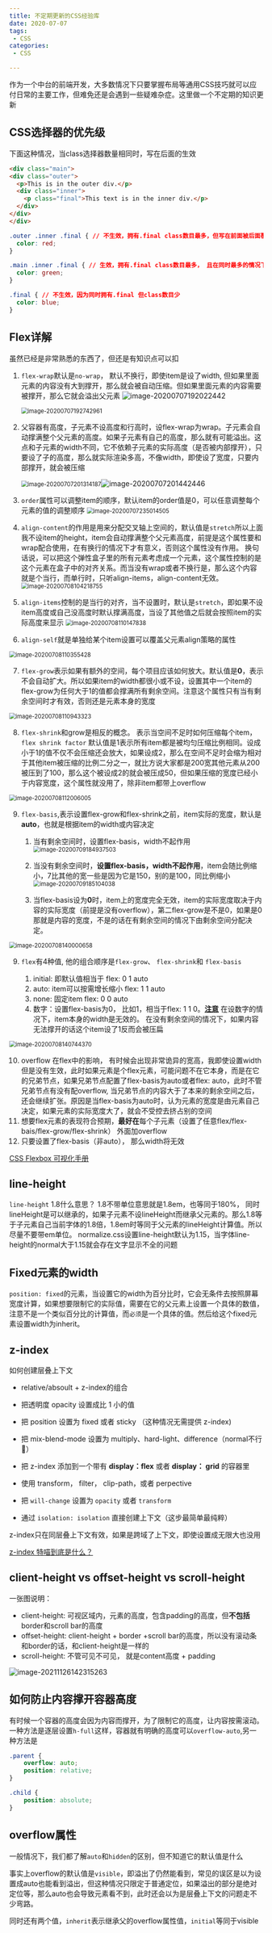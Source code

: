 ```yaml
---
title: 不定期更新的CSS经验库
date: 2020-07-07
tags:
 - CSS
categories:
 - CSS

---
```


作为一个中台的前端开发，大多数情况下只要掌握布局等通用CSS技巧就可以应付日常的主要工作，但难免还是会遇到一些疑难杂症。这里做一个不定期的知识更新

<!-- more -->

## CSS选择器的优先级

下面这种情况，当class选择器数量相同时，写在后面的生效

```html
<div class="main">
<div class="outer">
  <p>This is in the outer div.</p>
  <div class="inner">
    <p class="final">This text is in the inner div.</p>
  </div>
</div>
</div>
```

```css
.outer .inner .final { // 不生效，拥有.final class数目最多，但写在前面被后面覆盖了
  color: red;
}

.main .inner .final { // 生效，拥有.final class数目最多， 且在同时最多的情况下写在后面
  color: green;
}

.final { // 不生效，因为同时拥有.final 但class数目少
  color: blue;
}
```



## Flex详解

虽然已经是非常熟悉的东西了，但还是有知识点可以扣

1. `flex-wrap`默认是`no-wrap`， 默认不换行，即使item是设了width, 但如果里面元素的内容没有大到撑开，那么就会被自动压缩。但如果里面元素的内容需要被撑开，那么它就会溢出父元素
   <img src="https://kuimo-markdown-pic.oss-cn-hangzhou.aliyuncs.com/image-20200707192022442.png" alt="image-20200707192022442" />

   <img src="https://kuimo-markdown-pic.oss-cn-hangzhou.aliyuncs.com/image-20200707192742961.png" alt="image-20200707192742961" style="zoom:80%;" />

2. 父容器有高度，子元素不设高度和行高时，设flex-wrap为wrap。子元素会自动撑满整个父元素的高度。如果子元素有自己的高度，那么就有可能溢出。这点和子元素的width不同，它不依赖子元素的实际高度（是否被内部撑开），只要设了子的高度，那么就实际渲染多高，不像width，即使设了宽度，只要内部撑开，就会被压缩

   <img src="https://kuimo-markdown-pic.oss-cn-hangzhou.aliyuncs.com/image-20200707201314187.png" alt="image-20200707201314187" style="zoom:80%;" />![image-20200707201442446](https://kuimo-markdown-pic.oss-cn-hangzhou.aliyuncs.com/image-20200707201442446.png)

   

3. `order`属性可以调整item的顺序，默认item的order值是0，可以任意调整每个元素的值的调整顺序
   <img src="https://kuimo-markdown-pic.oss-cn-hangzhou.aliyuncs.com/image-20200707235014505.png" alt="image-20200707235014505" style="zoom:80%;" />

4. `align-content`的作用是用来分配交叉轴上空间的，默认值是`stretch`所以上面我不设item的height，item会自动撑满整个父元素高度，前提是这个属性要和wrap配合使用，在有换行的情况下才有意义，否则这个属性没有作用。 换句话说，可以把这个弹性盒子里的所有元素考虑成一个元素，这个属性控制的是这个元素在盒子中的对齐关系。而当没有wrap或者不换行是，那么这个内容就是个当行，而单行时，只听align-items，align-content无效。
   <img src="https://kuimo-markdown-pic.oss-cn-hangzhou.aliyuncs.com/image-20200708104218755.png" alt="image-20200708104218755" style="zoom:80%;" />

   

5. `align-items`控制的是当行的对齐，当不设置时，默认是`stretch`，即如果不设item高度或自己没高度时默认撑满高度，当设了其他值之后就会按照item的实际高度来显示
   <img src="https://kuimo-markdown-pic.oss-cn-hangzhou.aliyuncs.com/image-20200708110147838.png" alt="image-20200708110147838" style="zoom:80%;" />

6. `align-self`就是单独给某个item设置可以覆盖父元素align策略的属性

<img src="https://kuimo-markdown-pic.oss-cn-hangzhou.aliyuncs.com/image-20200708110355428.png" alt="image-20200708110355428" style="zoom:80%;" />

7. `flex-grow`表示如果有额外的空间，每个项目应该如何放大。默认值是**0**，表示不会自动扩大。所以如果item的width都很小或不设，设置其中一个item的flex-grow为任何大于1的值都会撑满所有剩余空间。注意这个属性只有当有剩余空间时才有效，否则还是元素本身的宽度

<img src="https://kuimo-markdown-pic.oss-cn-hangzhou.aliyuncs.com/image-20200708110943323.png" alt="image-20200708110943323" style="zoom:80%;" />

8. `flex-shrink`和grow是相反的概念。 表示当空间不足时如何压缩每个item，`flex shrink factor` 默认值是1表示所有item都是被均匀压缩比例相同。设成小于1的值不仅不会压缩还会放大，如果设成2，那么在空间不足时会缩为相对于其他item被压缩的比例二分之一，就比方说大家都是200宽其他元素从200被压到了100，那么这个被设成2的就会被压成50，但如果压缩的宽度已经小于内容宽度，这个属性就没用了，除非item都带上overflow

<img src="https://kuimo-markdown-pic.oss-cn-hangzhou.aliyuncs.com/image-20200708112006005.png" alt="image-20200708112006005" style="zoom:80%;" />

9. `flex-basis`,表示设置flex-grow和flex-shrink之前，item实际的宽度，默认是**auto**，也就是根据item的width或内容决定

   1. 当有剩余空间时，设置flex-basis，width不起作用
      <img src="https://kuimo-markdown-pic.oss-cn-hangzhou.aliyuncs.com/image-20200709184937503.png" alt="image-20200709184937503" style="zoom:80%;" />

   2. 当没有剩余空间时，**设置flex-basis，width不起作用**，item会随比例缩小，7比其他的宽一些是因为它是150，别的是100，同比例缩小
      <img src="https://kuimo-markdown-pic.oss-cn-hangzhou.aliyuncs.com/image-20200709185104038.png" alt="image-20200709185104038" style="zoom:80%;" />

   3. 当flex-basis设为**0**时，item上的宽度完全无效，item的实际宽度取决于内容的实际宽度（前提是没有overflow），第二flex-grow是不是0，如果是0那就是内容的宽度，不是的话在有剩余空间的情况下由剩余空间分配决定。

<img src="https://kuimo-markdown-pic.oss-cn-hangzhou.aliyuncs.com/image-20200708140000658.png" alt="image-20200708140000658" style="zoom:80%;" />

9. `flex`有4种值, 他的组合顺序是`flex-grow`、 `flex-shrink`和 `flex-basis`

   1. initial: 即默认值相当于 flex: 0 1 auto
   2. auto: item可以按需增长缩小 flex: 1 1 auto
   3. none: 固定item flex: 0 0 auto
   4. 数字：设置flex-basis为0， 比如1，相当于flex: 1 1 0。<u>**注意**</u>  在设数字的情况下，item本身的width是无效的。 在没有剩余空间的情况下，如果内容无法撑开的话这个item设了1反而会被压扁

   

<img src="https://kuimo-markdown-pic.oss-cn-hangzhou.aliyuncs.com/image-20200708140744370.png" alt="image-20200708140744370" style="zoom:80%;" />

10. overflow 在flex中的影响， 有时候会出现非常诡异的宽高，我即使设置width但是没有生效，此时如果元素是个flex元素，可能问题不在它本身，而是在它的兄弟节点，如果兄弟节点配置了flex-basis为auto或者flex: auto，此时不管兄弟节点有没有配overflow, 当兄弟节点的内容大于了本来的剩余空间之后，还会继续扩张。原因是当flex-basis为auto时，认为元素的宽度是由元素自己决定，如果元素的实际宽度大了，就会不受控去挤占别的空间
11. 想要flex元素的表现符合预期，**最好在**每个子元素（设置了任意flex/flex-bais/flex-grow/flex-shrink） 外面加overflow
12. 只要设置了flex-basis（非auto）， 那么width将无效



[CSS Flexbox 可视化手册](https://zhuanlan.zhihu.com/p/56046851?edition=yidianzixun&utm_source=yidianzixun&yidian_docid=0LDQZWhi&yidian_s=&yidian_appid=oppobrowser2)

## line-height

`line-height` 1.8什么意思？ 1.8不带单位意思就是1.8em，也等同于180%， 同时lineHeight是可以继承的，如果子元素不设lineHeight而继承父元素的。那么1.8等于子元素自己当前字体的1.8倍，1.8em时等同于父元素的lineHeight计算值。所以尽量不要带em单位。 normalize.css设置line-height默认为1.15，当字体line-height的normal大于1.15就会存在文字显示不全的问题



## Fixed元素的width

`position: fixed`的元素，当设置它的width为百分比时，它会无条件去按照屏幕宽度计算，如果想要限制它的实际值，需要在它的父元素上设置一个具体的数值，注意不是一个类似百分比的计算值，而`必须`是一个具体的值。然后给这个fixed元素设置width为inherit。



## z-index

如何创建层叠上下文

- relative/absoult + z-index的组合

- 把透明度 opacity 设置成比 1 小的值

- 把 position 设置为 fixed 或者 sticky （这种情况无需提供 z-index)

- 把 mix-blend-mode 设置为 multiply、hard-light、difference（normal不行🙅）

- 把 z-index 添加到一个带有 **display：flex** 或者 **display： grid** 的容器里

- 使用 transform， filter， clip-path，或者 perpective

- 把 `will-change` 设置为 `opacity` 或者 `transform`

- 通过 `isolation: isolation` 直接创建上下文（这步最简单最纯粹）

z-index只在同层叠上下文有效，如果是跨域了上下文，即使设置成无限大也没用

[z-index 特喵到底是什么？](https://juejin.cn/post/6951640002526707743)



## client-height vs offset-height vs scroll-height

一张图说明：

- client-height: 可视区域内，元素的高度，包含padding的高度，但**不包括**border和scroll bar的高度
- offset-height: client-height + border +scroll bar的高度，所以没有滚动条和border的话，和client-height是一样的
- scroll-height: 不管可见不可见， 就是content高度 + padding

![image-20211126142315263](https://kuimo-markdown-pic.oss-cn-hangzhou.aliyuncs.com/image-20211126142315263.png)



## 如何防止内容撑开容器高度

有时候一个容器的高度会因为内容而撑开，为了限制它的高度，让内容按需滚动。一种方法是逐层设置`h-full`这样，容器就有明确的高度可以`overflow-auto`,另一种方法是

```css
.parent {
    overflow: auto;
    position: relative;
}

.child {
    position: absolute;
}
```



## overflow属性

一般情况下，我们都了解`auto`和`hidden`的区别，但不知道它的默认值是什么

事实上overflow的默认值是`visible`，即溢出了仍然能看到，常见的误区是以为设置成auto也能看到溢出，但这种情况只限定于普通定位，如果溢出的部分是绝对定位等，那么auto也会导致元素看不到，此时还会以为是层叠上下文的问题走不少弯路。

同时还有两个值，`inherit`表示继承父的overflow属性值，`initial`等同于visible
